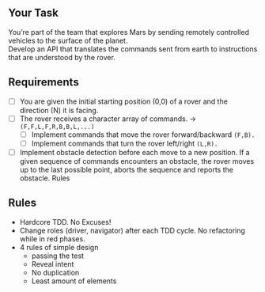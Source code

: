 ## Your Task

<p>You’re part of the team that explores Mars by sending remotely controlled vehicles to the surface of the planet.<br>
Develop an API that translates the commands sent from earth to instructions that are understood by the rover.</p>

## Requirements

-   [ ] You are given the initial starting position (0,0) of a rover and the direction (N) it is facing.
-   [ ] The rover receives a character array of commands. -> `(F,F,L,F,R,B,B,L,...)`
    -   [ ] Implement commands that move the rover forward/backward `(F,B).`
    -   [ ] Implement commands that turn the rover left/right `(L,R).`
-   [ ] Implement obstacle detection before each move to a new position. If a given sequence of commands encounters an obstacle, the rover moves up to the last possible point, aborts the sequence and reports the obstacle.
        Rules

## Rules

-   Hardcore TDD. No Excuses!
-   Change roles (driver, navigator) after each TDD cycle.
    No refactoring while in red phases.
-   4 rules of simple design
    -   passing the test
    -   Reveal intent
    -   No duplication
    -   Least amount of elements
